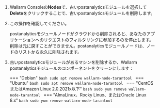 1. Wallarm Consoleの**Nodes**で、古いpostanalyticsモジュールを選択して**Delete**をクリックすることで、古いpostanalyticsモジュールを削除します。
1. この操作を確認してください。

    postanalyticsモジュールノードがクラウドから削除されると、あなたのアプリケーションへのリクエストのフィルタリングに参加するのを停止します。削除は元に戻すことができません。postanalyticsモジュールノードは、ノードのリストから永久に削除されます。

1. 古いpostanalyticsモジュールがあるマシンを削除するか、Wallarm postanalyticsモジュールのコンポーネントをクリーンにします：

    === "Debian"
        ```bash
        sudo apt remove wallarm-node-tarantool
        ```
    === "Ubuntu"
        ```bash
        sudo apt remove wallarm-node-tarantool
        ```
    === "CentOSまたはAmazon Linux 2.0.2021x以下"
        ```bash
        sudo yum remove wallarm-node-tarantool
        ```
    === "AlmaLinux、Rocky Linux、またはOracle Linux 8.x"
        ```bash
        sudo yum remove wallarm-node-tarantool
        ```
